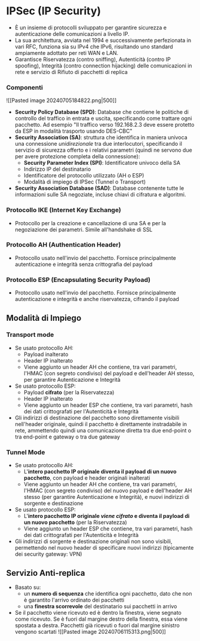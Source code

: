# IPSec (IP Security)
- È un insieme di protocolli sviluppato per garantire sicurezza e autenticazione delle comunicazioni a livello IP. 
- La sua architettura, avviata nel 1994 e successivamente perfezionata in vari RFC, funziona sia su IPv4 che IPv6, risultando uno standard ampiamente adottato per reti WAN e LAN.
- Garantisce Riservatezza (contro sniffing), Autenticità (contro IP spoofing), Integrità (contro connection hijacking) delle comunicazioni in rete e servizio di Rifiuto di pacchetti di replica

### Componenti
![[Pasted image 20240705184822.png|500]]
- **Security Policy Database (SPD)**: Database che contiene le politiche di controllo del traffico in entrata e uscita, specificando come trattare ogni pacchetto. Ad esempio "Il traffico verso 192.168.2.3 deve essere protetto da ESP in modalità trasporto usando DES-CBC"
- **Security Association (SA)**: struttura che identifica in maniera univoca una connessione *unidirezionale* tra due interlocutori, specificando il servizio di sicurezza offerto e i relativi parametri (quindi ne servono due per avere protezione completa della connessione):
	- **Security Parameter Index (SPI)**: Identificatore univoco della SA
	- Indirizzo IP del destinatario
	- Identificatore del protocollo utilizzato (AH o ESP)
	- Modalità di impiego di IPSec (Tunnel o Transport)
- **Security Association Database (SAD)**: Database contenente tutte le informazioni sulle SA negoziate, incluse chiavi di cifratura e algoritmi.


### Protocollo IKE (Internet Key Exchange)
- Protocollo per la creazione e cancellazione di una SA e per la negoziazione dei parametri. Simile all'handshake di SSL

### Protocollo AH (Authentication Header)
- Protocollo usato nell'invio del pacchetto. Fornisce principalmente autenticazione e integrità senza crittografia del payload

### Protocollo ESP (Encapsulating Security Payload)
- Protocollo usato nell'invio del pacchetto. Fornisce principalmente autenticazione e integrità e anche riservatezza, cifrando il payload


## Modalità di Impiego
### Transport mode
- Se usato protocollo AH:
	- Payload inalterato
	- Header IP inalterato
	- Viene aggiunto un header AH che contiene, tra vari parametri, l'HMAC (con segreto condiviso) del payload e dell'header AH stesso, per garantire Autenticazione e Integrità
- Se usato protocollo ESP:
	- Payload **cifrato** (per la Riservatezza)
	- Header IP inalterato
	- Viene aggiunto un header ESP che contiene, tra vari parametri, hash dei dati crittografati per l'Autenticità e Integrità
- Gli indirizzi di destinazione del pacchetto sono direttamente visibili nell'header originale, quindi il pacchetto è direttamente instradabile in rete, ammettendo quindi una comunicazione diretta tra due end-point o tra end-point e gateway o tra due gateway

### Tunnel Mode
- Se usato protocollo AH:
	- L'**intero pacchetto IP originale diventa il payload di un nuovo pacchetto**, con payload e header originali inalterati
	- Viene aggiunto un header AH che contiene, tra vari parametri, l'HMAC (con segreto condiviso) del nuovo payload e dell'header AH stesso (per garantire Autenticazione e Integrità), e nuovi indirizzi di sorgente e destinazione 
- Se usato protocollo ESP:
	- L'**intero pacchetto IP originale *viene cifrato* e diventa il payload di un nuovo pacchetto** (per la Riservatezza)
	- Viene aggiunto un header ESP che contiene, tra vari parametri, hash dei dati crittografati per l'Autenticità e Integrità 
- Gli indirizzi di sorgente e destinazione originali non sono visibili, permettendo nel nuovo header di specificare nuovi indirizzi (tipicamente dei security gateway: VPN)

## Servizio Anti-replica
- Basato su:
	- un **numero di sequenza** che identifica ogni pacchetto, dato che non è garantito l'arrivo ordinato dei pacchetti
	- una **finestra scorrevole** del destinatario sui pacchetti in arrivo
- Se il pacchetto viene ricevuto ed è dentro la finestra, viene segnato come ricevuto. Se è fuori dal margine destro della finestra, essa viene spostata a destra. Pacchetti già ricevuti o fuori dal margine sinistro vengono scartati
  ![[Pasted image 20240706115313.png|500]]